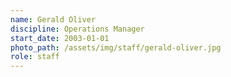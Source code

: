 ```yaml
---
name: Gerald Oliver
discipline: Operations Manager
start_date: 2003-01-01
photo_path: /assets/img/staff/gerald-oliver.jpg
role: staff
---
```

